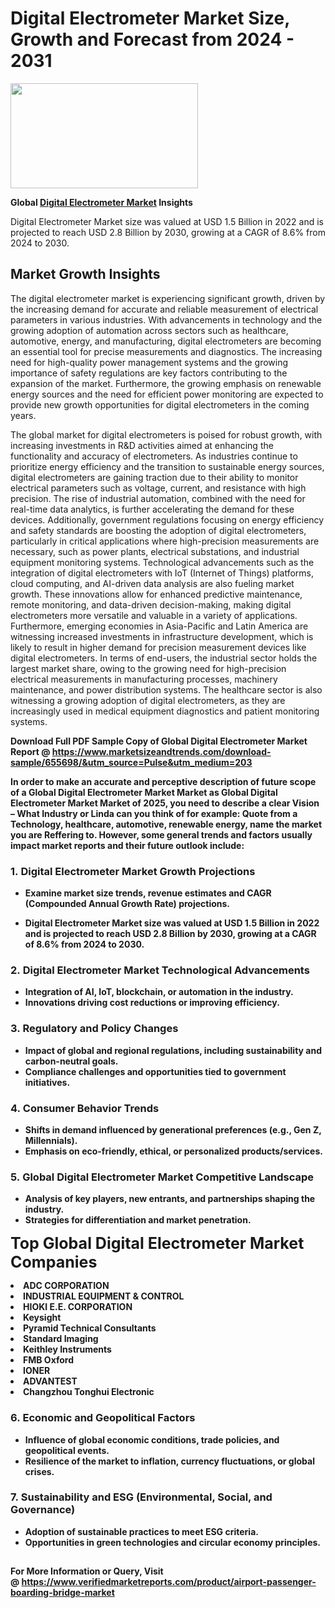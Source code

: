 <H1>Digital Electrometer Market Size, Growth and Forecast from 2024 - 2031</H1><img class="aligncenter size-medium wp-image-584254" src="https://thirdeyenews.in/wp-content/uploads/2024/09/Global-Market-Research-300x168.jpeg" alt="" width="300" height="168" /><p><strong>Global&nbsp;<a href="https://www.marketsizeandtrends.com/download-sample/655698/&amp;utm_source=Pulse&amp;utm_medium=203">Digital Electrometer Market</a> Insights</strong></p><p>Digital Electrometer Market size was valued at USD 1.5 Billion in 2022 and is projected to reach USD 2.8 Billion by 2030, growing at a CAGR of 8.6% from 2024 to 2030.</p><p><h2>Market Growth Insights</h2> <p>The digital electrometer market is experiencing significant growth, driven by the increasing demand for accurate and reliable measurement of electrical parameters in various industries. With advancements in technology and the growing adoption of automation across sectors such as healthcare, automotive, energy, and manufacturing, digital electrometers are becoming an essential tool for precise measurements and diagnostics. The increasing need for high-quality power management systems and the growing importance of safety regulations are key factors contributing to the expansion of the market. Furthermore, the growing emphasis on renewable energy sources and the need for efficient power monitoring are expected to provide new growth opportunities for digital electrometers in the coming years.</p> <p><strong></strong></p> <p>The global market for digital electrometers is poised for robust growth, with increasing investments in R&D activities aimed at enhancing the functionality and accuracy of electrometers. As industries continue to prioritize energy efficiency and the transition to sustainable energy sources, digital electrometers are gaining traction due to their ability to monitor electrical parameters such as voltage, current, and resistance with high precision. The rise of industrial automation, combined with the need for real-time data analytics, is further accelerating the demand for these devices. Additionally, government regulations focusing on energy efficiency and safety standards are boosting the adoption of digital electrometers, particularly in critical applications where high-precision measurements are necessary, such as power plants, electrical substations, and industrial equipment monitoring systems. Technological advancements such as the integration of digital electrometers with IoT (Internet of Things) platforms, cloud computing, and AI-driven data analysis are also fueling market growth. These innovations allow for enhanced predictive maintenance, remote monitoring, and data-driven decision-making, making digital electrometers more versatile and valuable in a variety of applications. Furthermore, emerging economies in Asia-Pacific and Latin America are witnessing increased investments in infrastructure development, which is likely to result in higher demand for precision measurement devices like digital electrometers. In terms of end-users, the industrial sector holds the largest market share, owing to the growing need for high-precision electrical measurements in manufacturing processes, machinery maintenance, and power distribution systems. The healthcare sector is also witnessing a growing adoption of digital electrometers, as they are increasingly used in medical equipment diagnostics and patient monitoring systems. <p><strong></p><p><span class=""><strong>Download Full PDF Sample Copy of Global Digital Electrometer Market Report</strong> @ <a href="https://www.marketsizeandtrends.com/download-sample/655698/&amp;utm_source=Pulse&amp;utm_medium=203" target="_blank">https://www.marketsizeandtrends.com/download-sample/655698/&amp;utm_source=Pulse&amp;utm_medium=203</a></span></p><p>In order to make an accurate and perceptive description of future scope of a Global&nbsp;Digital Electrometer Market Market as Global&nbsp;Digital Electrometer Market Market of 2025, you need to describe a clear Vision &ndash; What Industry or Linda can you think of for example: Quote from a Technology, healthcare, automotive, renewable energy, name the market you are Reffering to. However, some general trends and factors usually impact market reports and their future outlook include:</p><h3>1.&nbsp;<strong>Digital Electrometer Market Growth Projections</strong></h3><ul><li>Examine market size trends, revenue estimates and CAGR (Compounded Annual Growth Rate) projections.</li><li><p>Digital Electrometer Market size was valued at USD 1.5 Billion in 2022 and is projected to reach USD 2.8 Billion by 2030, growing at a CAGR of 8.6% from 2024 to 2030.</p></li></ul><h3>2.&nbsp;<strong>Digital Electrometer Market Technological Advancements</strong></h3><ul><li>Integration of AI, IoT, blockchain, or automation in the industry.</li><li>Innovations driving cost reductions or improving efficiency.</li></ul><h3>3.&nbsp;<strong>Regulatory and Policy Changes</strong></h3><ul><li>Impact of global and regional regulations, including sustainability and carbon-neutral goals.</li><li>Compliance challenges and opportunities tied to government initiatives.</li></ul><h3>4.&nbsp;<strong>Consumer Behavior Trends</strong></h3><ul><li>Shifts in demand influenced by generational preferences (e.g., Gen Z, Millennials).</li><li>Emphasis on eco-friendly, ethical, or personalized products/services.</li></ul><h3>5.&nbsp;<strong>Global Digital Electrometer Market Competitive Landscape</strong></h3><ul><li>Analysis of key players, new entrants, and partnerships shaping the industry.</li><li>Strategies for differentiation and market penetration.</li></ul><p data-pm-slice="1 1 []"><span style="color: inherit; font-family: inherit; font-size: 25px;">Top Global Digital Electrometer Market Companies</span></p><div class="" data-test-id=""><p><li>ADC CORPORATION</li><li> INDUSTRIAL EQUIPMENT & CONTROL</li><li> HIOKI E.E. CORPORATION</li><li> Keysight</li><li> Pyramid Technical Consultants</li><li> Standard Imaging</li><li> Keithley Instruments</li><li> FMB Oxford</li><li> IONER</li><li> ADVANTEST</li><li> Changzhou Tonghui Electronic</li></p></div><h3>6.&nbsp;<strong>Economic and Geopolitical Factors</strong></h3><ul><li>Influence of global economic conditions, trade policies, and geopolitical events.</li><li>Resilience of the market to inflation, currency fluctuations, or global crises.</li></ul><h3>7.&nbsp;<strong>Sustainability and ESG (Environmental, Social, and Governance)</strong></h3><ul><li>Adoption of sustainable practices to meet ESG criteria.</li><li>Opportunities in green technologies and circular economy principles.</li></ul><h2><strong style="font-size: 14px;">For More Information or Query, Visit @&nbsp;</strong><a style="background-color: #ffffff; font-size: 14px;" href="https://www.marketsizeandtrends.com/report/digital-electrometer-market/" target="_blank">https://www.verifiedmarketreports.com/product/airport-passenger-boarding-bridge-market</a></h2>
